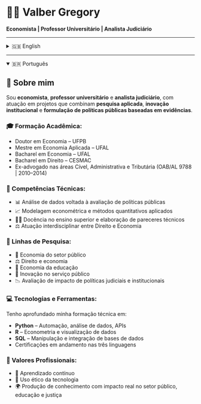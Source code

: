 
# 👨‍💻 Valber Gregory

**Economista | Professor Universitário | Analista Judiciário**

---

<details>
<summary>🇬🇧 English</summary>

## 👋 About Me

I'm an **Economist**, **University Professor**, and **Judicial Analyst** with experience in projects that combine **applied research**, **institutional innovation**, and **evidence-based public policy**.

### 🎓 Academic Background:
- Ph.D. in Economics – UFPB
- M.Sc. in Applied Economics – UFAL
- B.A. in Economics – UFAL
- LL.B. in Law – CESMAC
- Former lawyer in Civil, Administrative, and Tax Law (Brazilian Bar – OAB/AL 9788)

### 🧠 Technical Skills:
- 📊 Data analysis for public policy evaluation
- 📈 Econometric modeling and applied quantitative methods
- 👨‍🏫 Higher education teaching and technical report writing
- ⚖️ Interdisciplinary work at the intersection of Law and Economics

### 🔬 Research Areas:
- 💼 Public Sector Economics
- ⚖️ Law and Economics
- 🏫 Economics of Education
- 🧹 Public Sector Innovation
- 📉 Impact Evaluation of Judicial and Institutional Policies

### 💻 Technologies and Tools:
Currently deepening technical skills in:
- **Python** – Automation, data analysis, APIs
- **R** – Econometrics and data visualization
- **SQL** – Data manipulation and integration
- Ongoing certifications in all three languages

### 🌱 Professional Values:
- 🔄 Lifelong learning
- 🤖 Ethical use of technology
- 🌍 Producing knowledge with real-world impact in public service, education, and justice

</details>

---

<details open>
<summary>🇧🇷 Português</summary>

## 👋 Sobre mim

Sou **economista**, **professor universitário** e **analista judiciário**, com atuação em projetos que combinam **pesquisa aplicada**, **inovação institucional** e **formulação de políticas públicas baseadas em evidências**.

### 🎓 Formação Acadêmica:
- Doutor em Economia – UFPB
- Mestre em Economia Aplicada – UFAL
- Bacharel em Economia – UFAL
- Bacharel em Direito – CESMAC
- Ex-advogado nas áreas Cível, Administrativa e Tributária (OAB/AL 9788 | 2010–2014)

### 🧠 Competências Técnicas:
- 📊 Análise de dados voltada à avaliação de políticas públicas
- 📈 Modelagem econométrica e métodos quantitativos aplicados
- 👨‍🏫 Docência no ensino superior e elaboração de pareceres técnicos
- ⚖️ Atuação interdisciplinar entre Direito e Economia

### 🔬 Linhas de Pesquisa:
- 💼 Economia do setor público
- ⚖️ Direito e economia
- 🏫 Economia da educação
- 🧹 Inovação no serviço público
- 📉 Avaliação de impacto de políticas judiciais e institucionais

### 💻 Tecnologias e Ferramentas:
Tenho aprofundado minha formação técnica em:
- **Python** – Automação, análise de dados, APIs
- **R** – Econometria e visualização de dados
- **SQL** – Manipulação e integração de bases de dados
- Certificações em andamento nas três linguagens

### 🌱 Valores Profissionais:
- 🔄 Aprendizado contínuo
- 🤖 Uso ético da tecnologia
- 🌍 Produção de conhecimento com impacto real no setor público, educação e justiça

</details>

